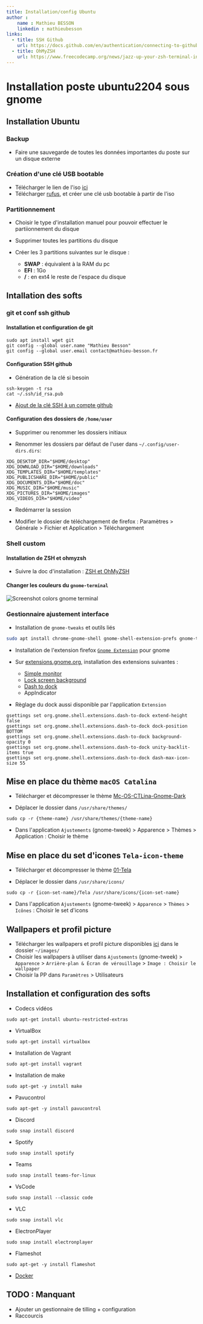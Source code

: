 ```yaml
---
title: Installation/config Ubuntu
author :
    name : Mathieu BESSON
    linkedin : mathieubesson
links:
  - title: SSH Github
    url: https://docs.github.com/en/authentication/connecting-to-github-with-ssh
  - title: OhMyZSH
    url: https://www.freecodecamp.org/news/jazz-up-your-zsh-terminal-in-seven-steps-a-visual-guide-e81a8fd59a38/
---
```


# Installation poste ubuntu2204 sous gnome

## Installation Ubuntu

### Backup

- Faire une sauvegarde de toutes les données importantes du poste sur un disque externe

### Création d'une clé USB bootable

- Télécharger le lien de l'iso [ici](https://ubuntu.com/download/desktop)
- Télécharger [rufus](https://rufus.ie/fr/), et créer une clé usb bootable à partir de l'iso 

### Partitionnement

- Choisir le type d'installation manuel pour pouvoir effectuer le partiionnement du disque

- Supprimer toutes les partitions du disque

- Créer les 3 partitions suivantes sur le disque : 
    - **SWAP** : équivalent à la RAM du pc
    - **EFI** : 1Go
    - **/** : en ext4 le reste de l'espace du disque

## Intallation des softs

### git et conf ssh github

#### Installation et configuration de git

```shell
sudo apt install wget git
git config --global user.name "Mathieu Besson"
git config --global user.email contact@mathieu-besson.fr
```

#### Configuration SSH github

- Génération de la clé si besoin
```shell
ssh-keygen -t rsa
cat ~/.ssh/id_rsa.pub
```

- [Ajout de la clé SSH à un compte github](https://docs.github.com/en/authentication/connecting-to-github-with-ssh/adding-a-new-ssh-key-to-your-github-account)

#### Configuration des dossiers de `/home/user` 

- Supprimer ou renommer les dossiers initiaux

- Renommer les dossiers par défaut de l'user dans `~/.config/user-dirs.dirs`:
```shell
XDG_DESKTOP_DIR="$HOME/desktop"
XDG_DOWNLOAD_DIR="$HOME/downloads"
XDG_TEMPLATES_DIR="$HOME/templates"
XDG_PUBLICSHARE_DIR="$HOME/public"
XDG_DOCUMENTS_DIR="$HOME/doc"
XDG_MUSIC_DIR="$HOME/music"
XDG_PICTURES_DIR="$HOME/images"
XDG_VIDEOS_DIR="$HOME/video"
```

- Redémarrer la session

- Modifier le dossier de téléchargement de firefox : Paramètres > Générale > Fichier et Application > Téléchargement

### Shell custom

#### Installation de ZSH et ohmyzsh

- Suivre la doc d'installation : [ZSH et OhMyZSH](https://doc.mathieu-besson.fr/docs/shell/oh-my-zsh-installation)

#### Changer les couleurs du `gnome-terminal`

![Screenshot colors gnome terminal](./assets/screen-shot-colors-gnome-terminal.png)

### Gestionnaire ajustement interface

- Installation de `gnome-tweaks` et outils liés
```bash
sudo apt install chrome-gnome-shell gnome-shell-extension-prefs gnome-tweaks
```

- Installation de l'extension firefox [`Gnome Extension`](https://addons.mozilla.org/fr/firefox/addon/gnome-shell-integration/) pour gnome

- Sur [extensions.gnome.org](https://extensions.gnome.org), installation des extensions suivantes : 
    - [Simple monitor](https://extensions.gnome.org/extension/3891/simple-monitor/)
    - [Lock screen background](https://extensions.gnome.org/extension/1476/unlock-dialog-background/)
    - [Dash to dock](https://extensions.gnome.org/extension/307/dash-to-dock/)
    - AppIndicator

- Règlage du dock aussi disponible par l'application `Extension`
```shell
gsettings set org.gnome.shell.extensions.dash-to-dock extend-height false
gsettings set org.gnome.shell.extensions.dash-to-dock dock-position BOTTOM
gsettings set org.gnome.shell.extensions.dash-to-dock background-opacity 0
gsettings set org.gnome.shell.extensions.dash-to-dock unity-backlit-items true
gsettings set org.gnome.shell.extensions.dash-to-dock dash-max-icon-size 55
```

## Mise en place du thème `macOS Catalina`

- Télécharger et décompresser le thème [Mc-OS-CTLina-Gnome-Dark](https://www.gnome-look.org/p/1241688/)

- Déplacer le dossier dans `/usr/share/themes/`

```shell
sudo cp -r {theme-name} /usr/share/themes/{theme-name}
```

- Dans l'application `Ajustements` (gnome-tweek) > Apparence > Thèmes > Application : Choisir le thème

## Mise en place du set d'icones `Tela-icon-theme`

- Télécharger et décompresser le thème [01-Tela](https://www.gnome-look.org/p/1279924/)

- Déplacer le dossier dans `/usr/share/icons/`

```shell
sudo cp -r {icon-set-name}/Tela /usr/share/icons/{icon-set-name}
```

- Dans l'application `Ajustements` (gnome-tweek) > `Apparence` > `Thèmes` > `Icônes` : Choisir le set d'icons

## Wallpapers et profil picture

- Télécharger les wallpapers et profil picture disponibles [ici](https://github.com/MathieuBesson/doc.mathieu-besson.fr/tree/main/docs/installation-soft/assets/wallpapers) dans le dossier `~/images/`
- Choisir les wallpapers à utiliser dans `Ajustements` (gnome-tweek) > `Apparence` > `Arrière-plan & Écran de vérouillage` > `Image : Choisir le wallpaper`
- Choisir la PP dans `Paramètres` > Utilisateurs

## Installation et configuration des softs

- Codecs vidéos 
```shell
sudo apt-get install ubuntu-restricted-extras
```

- VirtualBox
```shell
sudo apt-get install virtualbox
```

- Installation de Vagrant
```shell
sudo apt-get install vagrant
```

- Installation de make
```shell
sudo apt-get -y install make
```

- Pavucontrol
```shell
sudo apt-get -y install pavucontrol
```

- Discord
```shell
sudo snap install discord
```

- Spotify
```shell
sudo snap install spotify
```

- Teams
```shell
sudo snap install teams-for-linux
```

- VsCode
```shell
sudo snap install --classic code 
```

- VLC
```shell
sudo snap install vlc
```

- ElectronPlayer
```shell
sudo snap install electronplayer
```

- Flameshot 
```shell
sudo apt-get -y install flameshot
```

- [Docker](https://doc.mathieu-besson.fr/docs/docker/docker-installation)


## TODO : Manquant

- Ajouter un gestionnaire de tilling + configuration
- Raccourcis